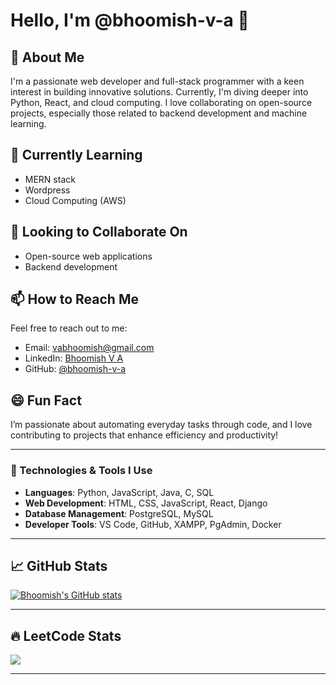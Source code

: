 # Hello, I'm @bhoomish-v-a 👋

## 👀 About Me
I'm a passionate web developer and full-stack programmer with a keen interest in building innovative solutions. Currently, I'm diving deeper into Python, React, and cloud computing. I love collaborating on open-source projects, especially those related to backend development and machine learning.

## 🌱 Currently Learning
- MERN stack
- Wordpress
- Cloud Computing (AWS)

## 💞️ Looking to Collaborate On
- Open-source web applications
- Backend development

## 📫 How to Reach Me
Feel free to reach out to me:
- Email: [vabhoomish@gmail.com](mailto:vabhoomish@gmail.com)
- LinkedIn: [Bhoomish V A](https://www.linkedin.com/in/bhoomish-va/)
- GitHub: [@bhoomish-v-a](https://github.com/bhoomish-v-a)

## 😄 Fun Fact
I’m passionate about automating everyday tasks through code, and I love contributing to projects that enhance efficiency and productivity!

---

### 🔧 Technologies & Tools I Use
- **Languages**: Python, JavaScript, Java, C, SQL
- **Web Development**: HTML, CSS, JavaScript, React, Django
- **Database Management**: PostgreSQL, MySQL
- **Developer Tools**: VS Code, GitHub, XAMPP, PgAdmin, Docker

---

## 📈 GitHub Stats
[![Bhoomish's GitHub stats](https://github-readme-stats.vercel.app/api?username=bhoomish-v-a&show_icons=true)](https://github.com/bhoomish-v-a)

---

## 🔥 LeetCode Stats
![](https://leetcard.jacoblin.coolbhoomish_va?ext=activity)

---

